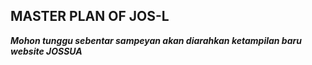 ## MASTER PLAN OF JOS-L
**_Mohon tunggu sebentar sampeyan akan diarahkan ketampilan baru website JOSSUA_**
## [ ](http://)
